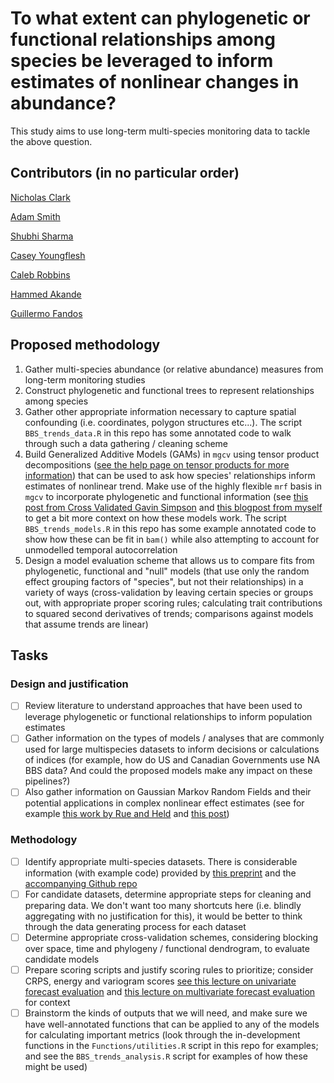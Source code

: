 # To what extent can phylogenetic or functional relationships among species be leveraged to inform estimates of nonlinear changes in abundance?

This study aims to use long-term multi-species monitoring data to tackle the above question. 


## Contributors (in no particular order)
[Nicholas Clark](https://github.com/nicholasjclark)
  
[Adam Smith](https://github.com/AdamCSmithCWS)

[Shubhi Sharma](https://github.com/shubhi124081)

[Casey Youngflesh](https://github.com/caseyyoungflesh)
  
[Caleb Robbins](https://github.com/robbinscalebj)

[Hammed Akande](https://github.com/drhammed)

[Guillermo Fandos](https://github.com/guifandos)

## Proposed methodology
1. Gather multi-species abundance (or relative abundance) measures from long-term monitoring studies
2. Construct phylogenetic and functional trees to represent relationships among species
3. Gather other appropriate information necessary to capture spatial confounding (i.e. coordinates, polygon structures etc...). The script `BBS_trends_data.R` in this repo has some annotated code to walk through such a data gathering / cleaning scheme
4. Build Generalized Additive Models (GAMs) in `mgcv` using tensor product decompositions ([see the help page on tensor products for more information](https://rdrr.io/cran/mgcv/man/te.html)) that can be used to ask how species' relationships inform estimates of nonlinear trend. Make use of the highly flexible `mrf` basis in `mgcv` to incorporate phylogenetic and functional information (see [this post from Cross Validated Gavin Simpson](https://stats.stackexchange.com/questions/638522/gam-model-with-spatial-account-via-mrf) and [this blogpost from myself](https://ecogambler.netlify.app/blog/phylogenetic-smooths-mgcv/) to get a bit more context on how these models work. The script `BBS_trends_models.R` in this repo has some example annotated code to show how these can be fit in `bam()` while also attempting to account for unmodelled temporal autocorrelation
6. Design a model evaluation scheme that allows us to compare fits from phylogenetic, functional and "null" models (that use only the random effect grouping factors of "species", but not their relationships) in a variety of ways (cross-validation by leaving certain species or groups out, with appropriate proper scoring rules; calculating trait contributions to squared second derivatives of trends; comparisons against models that assume trends are linear) 

## Tasks
### Design and justification
- [ ] Review literature to understand approaches that have been used to leverage phylogenetic or functional relationships to inform population estimates
- [ ] Gather information on the types of models / analyses that are commonly used for large multispecies datasets to inform decisions or calculations of indices (for example, how do US and Canadian Governments use NA BBS data? And could the proposed models make any impact on these pipelines?)
- [ ] Also gather information on Gaussian Markov Random Fields and their potential applications in complex nonlinear effect estimates (see for example [this work by Rue and Held](https://www.taylorfrancis.com/books/mono/10.1201/9780203492024/gaussian-markov-random-fields-havard-rue-leonhard-held) and [this post](https://haakonbakkagit.github.io/btopic120.html))

### Methodology
- [ ] Identify appropriate multi-species datasets. There is considerable information (with example code) provided by [this preprint](https://www.biorxiv.org/content/10.1101/2022.11.02.514877v1?rss=1) and the [accompanying Github repo](https://github.com/GitTFJ/correlated_effect_model)
- [ ] For candidate datasets, determine appropriate steps for cleaning and preparing data. We don't want too many shortcuts here (i.e. blindly aggregating with no justification for this), it would be better to think through the data generating process for each dataset
- [ ] Determine appropriate cross-validation schemes, considering blocking over space, time and phylogeny / functional dendrogram, to evaluate candidate models
- [ ] Prepare scoring scripts and justify scoring rules to prioritize; consider CRPS, energy and variogram scores [see this lecture on univariate forecast evaluation](https://nicholasjclark.github.io/physalia-forecasting-course/day3/lecture_4_slidedeck#1) and [this lecture on multivariate forecast evaluation](https://nicholasjclark.github.io/physalia-forecasting-course/day4/lecture_5_slidedeck#1) for context
- [ ] Brainstorm the kinds of outputs that we will need, and make sure we have well-annotated functions that can be applied to any of the models for calculating important metrics (look through the in-development functions in the `Functions/utilities.R` script in this repo for examples; and see the `BBS_trends_analysis.R` script for examples of how these might be used)
